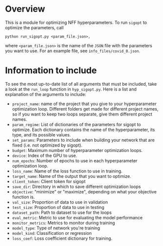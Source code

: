 # Overview
This is a module for optimizing NFF hyperparameters. To run `sigopt` to optimize the parameters, call
```
python run_sigopt.py <param_file.json>,
```
where `<param_file.json>` is the name of the `JSON` file with the parameters you want to use. For an example file, see `info_files/covid_0.json`.

# Information to include
To see the most up-to-date list of all arguments that must be included, take a look at the `run_loop` function in `hyp_sigopt.py`.
Here is a list and explanation of the arguments to include:
- `project_name`: name of the project that you give to your hyperparameter optimization loop. Different folders get made
for different project names, so if you want to keep two loops separate, give them different project names.
- `param_regime`: List of dictionaries of the parameters for sigopt to optimize. Each dictionary contains the name of the
hyperparameter, its type, and its possible values.
- `set_params`: Parameters to include when building your network that are fixed (i.e. not optimized by sigopt).
- `budget`: Maximum number of hyperparameter optimization loops.
- `device`: Index of the GPU to use.
- `num_epochs`: Number of epochs to use in each hyperparameter optimization loop.
- `loss_name`: Name of the loss function to use in training.
- `target_name`: Name of the output that you want to optimize.
- `client_token`: Client token for sigopt
- `save_dir`: Directory in which to save different optimization loops
- `objective`: "minimize" or "maximize", depending on what your objective function is.
- `val_size`: Proportion of data to use in validation
- `test_size`: Proportion of data to use in testing
- `dataset_path`: Path to dataset to use for the loops
- `eval_metric`: Metric to use for evaluating the model performance
- `monitor_metrics`: Metrics to monitor during training
- `model_type`: Type of network you're training
- `model_kind`: Classification or regression
- `loss_coef`: Loss coefficient dictionary for training.
